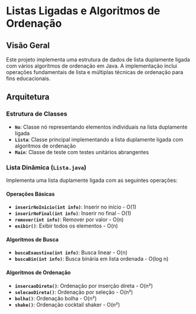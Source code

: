 # Listas Ligadas e Algoritmos de Ordenação

## Visão Geral
Este projeto implementa uma estrutura de dados de lista duplamente ligada com vários algoritmos de ordenação em Java. A implementação inclui operações fundamentais de lista e múltiplas técnicas de ordenação para fins educacionais.

## Arquitetura

### Estrutura de Classes
- **`No`**: Classe nó representando elementos individuais na lista duplamente ligada
- **`Lista`**: Classe principal implementando a lista duplamente ligada com algoritmos de ordenação
- **`Main`**: Classe de teste com testes unitários abrangentes


### Lista Dinâmica (`Lista.java`)
Implementa uma lista duplamente ligada com as seguintes operações:

#### Operações Básicas
- **`inserirNoInicio(int info)`**: Inserir no início - O(1)
- **`inserirNoFinal(int info)`**: Inserir no final - O(1)
- **`remover(int info)`**: Remover por valor - O(n)
- **`exibir()`**: Exibir todos os elementos - O(n)

#### Algoritmos de Busca
- **`buscaExaustiva(int info)`**: Busca linear - O(n)
- **`buscaBin(int info)`**: Busca binária em lista ordenada - O(log n)

#### Algoritmos de Ordenação
- **`insercaoDireta()`**: Ordenação por inserção direta - O(n²)
- **`selecaoDireta()`**: Ordenação por seleção - O(n²)
- **`bolha()`**: Ordenação bolha - O(n²)
- **`shake()`**: Ordenação cocktail shaker - O(n²)
